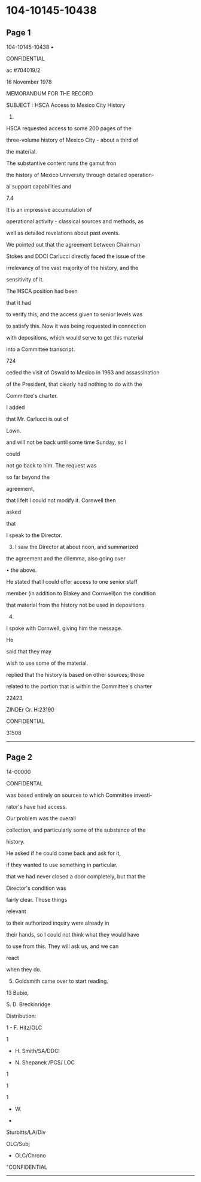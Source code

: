 # 104-10145-10438

## Page 1

104-10145-10438 •

CONFIDENTIAL

ac #704019/2

16 November 1978

MEMORANDUM FOR THE RECORD

SUBJECT : HSCA Access to Mexico City History

1.

HSCA requested access to some 200 pages of the

three-volume history of Mexico City - about a third of

the material.

The substantive content runs the gamut fron

the history of Mexico University through detailed operation-

al support capabilities and

7.4

It is an impressive accumulation of

operational activity - classical sources and methods, as

well as detailed revelations about past events.

We pointed out that the agreement between Chairman

Stokes and DDCI Carlucci directly faced the issue of the

irrelevancy of the vast majority of the history, and the

sensitivity of it.

The HSCA position had been

that it had

to verify this, and the access given to senior levels was

to satisfy this. Now it was being requested in connection

with depositions, which would serve to get this material

into a Committee transcript.

724

ceded the visit of Oswald to Mexico in 1963 and assassination

of the President, that clearly had nothing to do with the

Committee's charter.

I added

that Mr. Carlucci is out of

Lown.

and will not be back until some time Sunday, so I

could

not go back to him. The request was

so far beyond the

agreement,

that I felt I could not modify it. Cornwell then

asked

that

I speak to the Director.

3. I saw the Director at about noon, and summarized

the agreement and the dilemma, also going over

• the above.

He stated that I could offer access to one senior staff

member (in addition to Blakey and Cornwell)on the condition

that material from the history not be used in depositions.

4.

I spoke with Cornwell, giving him the message.

He

said that they may

wish to use some of the material.

replied that the history is based on other sources; those

related to the portion that is within the Committee's charter

22423

ZINDEr Cr. H:23190

CONFIDENTIAL

31508

---

## Page 2

14-00000

CONFIDENTAL

was based entirely on sources to which Committee investi-

rator's have had access.

Our problem was the overall

collection, and particularly some of the substance of the

history.

He asked if he could come back and ask for it,

if they wanted to use something in particular.

that we had never closed a door completely, but that the

Director's condition was

fairly clear. Those things

relevant

to their authorized inquiry were already in

their hands, so I could not think what they would have

to use from this. They will ask us, and we can

react

when they do.

5. Goldsmith came over to start reading.

13 Bubie,

S. D. Breckinridge

Distribution:

1 - F. Hitz/OLC

1

- H. Smith/SA/DDCI

- N. Shepanek /PCS/ LOC

1

1

1

- W.

-

Sturbitts/LA/Div

OLC/Subj

- OLC/Chrono

"CONFIDENTIAL

---

